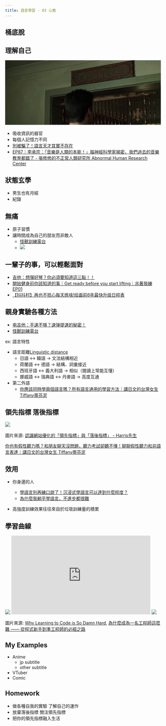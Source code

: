 ```yaml
---
title: 語言學習 - 03 心態
---
```


<div class="slide">

## 桶底脫

</div>

<div class="slide">

## 理解自己

<img src="./Temet Nosce.webp">

* 吸收資訊的器官
* 每個人記憶力不同
* [別被騙了！語言天才其實不存在](https://www.youtube.com/watch?v=lP7-RtU6j0Q)
* [EP87｜李承宗：「音樂是人類的本能！」腦神經科學家揭密，我們過去的音樂教育都錯了 - 張修修的不正常人類研究所 Abnormal Human Research Center](https://www.youtube.com/watch?v=fyKju1yIxnk)

</div>

<div class="slide">

## 狀態玄學
* 男生也有月經
* 紀錄

</div>

<div class="slide">

## 無痛

* 原子習慣
* 讓時間成為自己的朋友而非敵人
  * [怪獸訓練電台](https://www.youtube.com/@monstertraining)
  * <img src="https://is1-ssl.mzstatic.com/image/thumb/Podcasts126/v4/a7/ab/61/a7ab614a-4147-d769-c015-c68e99fd6523/mza_7926880221259493934.jpg/300x300bb.webp">

</div>

<div class="slide">

## 一輩子的事，可以輕鬆面對
* [吉他：想彈好琴？你必須要知道這三點！！](https://www.youtube.com/watch?v=881x2gjdHMs)
* [開始健身前你該知道的事｜Get ready before you start lifting｜兆著我練 EP01](https://www.youtube.com/watch?v=6aPiiplJd5k)
* [【抖抖村】再也不担心每天练啥!绘画前6年最快升级日程表](https://www.youtube.com/watch?v=BBrRhJYiK9Q)

</div>


<div class="slide">

## 親身實驗各種方法

* [电吉他：手速不够？速弹提速的秘密！](https://www.youtube.com/watch?v=nE7ydXA63pA)
* [怪獸訓練電台](https://www.youtube.com/@monstertraining)


ex: 語言特性
* 語言距離[Linguistic distance](https://en.wikipedia.org/wiki/Linguistic_distance)
  * 日語 ↔ 韓語 → 文法結構相近
  * 荷蘭語 ↔ 德語 → 結構、詞彙接近
  * 西班牙語 ↔ 義大利語 → 相似（閱讀上常能互懂）  
  * 挪威語 ↔ 瑞典語 ↔ 丹麥語 → 高度互通
* 第二外語
  * [你應該同時學兩個語言嗎？所有語言通用的學習方法｜講日文的台灣女生 Tiffany蒂芬泥](https://www.youtube.com/watch?v=5GFLZpdktlw)

</div>


<div class="slide">

## 領先指標 落後指標

<img src="https://www.yesharris.com/wp-content/uploads/2024/03/%E8%AA%8D%E8%AD%98%E7%B6%B2%E7%AB%99%E5%84%AA%E5%8C%96%E7%9A%84%E3%80%90%E9%A0%98%E5%85%88%E6%8C%87%E6%A8%99%E3%80%91%E8%88%87%E3%80%90%E8%90%BD%E5%BE%8C%E6%8C%87%E6%A8%99%E3%80%91-0.png">

圖片來源: [認識網站優化的「領先指標」與「落後指標」 - Harris先生](https://www.yesharris.com/google-analytics-basic/leading-and-lagging-indicators/)

[你也有假性聽力嗎？和朋友聊天沒問題，聽力考試卻聽不懂！聊聊假性聽力和非語言表達｜講日文的台灣女生 Tiffany蒂芬泥](https://www.youtube.com/watch?v=yiv-SWPYQok)

</div>

<div class="slide">

## 效用

* 你身邊的人
  * [學語言別再練口說了！沉浸式學語言可以達到什麼程度？](https://www.youtube.com/watch?v=Q9NRct8e6DE)
  * [為什麼我躺平學語言，不進步都很難](https://www.youtube.com/watch?v=g3TV6LDHdEU)

* 高強度訓練效果往往來自於垃圾訓練量的積累

</div>

<div class="slide">

## 學習曲線

<img src="https://miro.medium.com/v2/resize:fit:720/format:webp/0*8ck2Ods10qoggc5H.png" style="background-color: white;">

<iframe width="450" height="255" src="https://www.youtube.com/embed/8LGp_ZGKPSY" title="文法基礎強，聽力閱讀很吃力，該如何突破瓶頸，繼續進步？" frameborder="0" ></iframe>

<img src="https://miro.medium.com/v2/resize:fit:720/format:webp/0*QREE0-cBHUltSBqr.png" style="background-color: white;">

圖片來源: [Why Learning to Code is So Damn Hard](https://medium.com/@andrewlatta/why-learning-to-code-is-so-damn-hard-303eae632820), 
[為什麼成為一名工程師這麼難 —— 從程式新手到準工程師的必經之路](https://www.inside.com.tw/article/4480-why-learning-to-code-is-so-damn-hard)

</div>


<div class="slide">

## My Examples
* Anime
  * jp subtitle
  * other subtitle
* VTuber
* Comic

</div>

<div class="slide">

## Homework

* 做各種自我的實驗 了解自己的運作
* 放棄落後指標 關注領先指標
* 把你的領先指標融入生活

</div>

